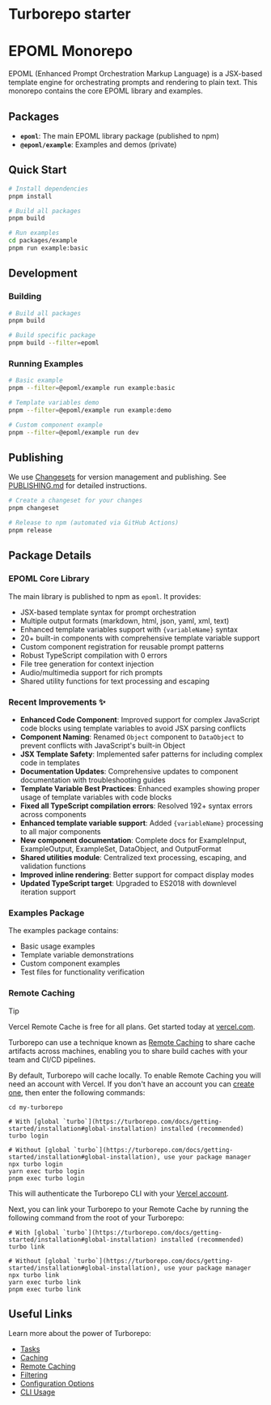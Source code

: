 # Turborepo starter
# EPOML Monorepo

EPOML (Enhanced Prompt Orchestration Markup Language) is a JSX-based template engine for orchestrating prompts and rendering to plain text. This monorepo contains the core EPOML library and examples.

## Packages

- **`epoml`**: The main EPOML library package (published to npm)
- **`@epoml/example`**: Examples and demos (private)

## Quick Start

```bash
# Install dependencies
pnpm install

# Build all packages
pnpm build

# Run examples
cd packages/example
pnpm run example:basic
```

## Development

### Building

```bash
# Build all packages
pnpm build

# Build specific package
pnpm build --filter=epoml
```

### Running Examples

```bash
# Basic example
pnpm --filter=@epoml/example run example:basic

# Template variables demo
pnpm --filter=@epoml/example run example:demo

# Custom component example
pnpm --filter=@epoml/example run dev
```

## Publishing

We use [Changesets](https://github.com/changesets/changesets) for version management and publishing. See [PUBLISHING.md](./PUBLISHING.md) for detailed instructions.

```bash
# Create a changeset for your changes
pnpm changeset

# Release to npm (automated via GitHub Actions)
pnpm release
```

## Package Details

### EPOML Core Library

The main library is published to npm as `epoml`. It provides:

- JSX-based template syntax for prompt orchestration
- Multiple output formats (markdown, html, json, yaml, xml, text)
- Enhanced template variables support with `{variableName}` syntax
- 20+ built-in components with comprehensive template variable support
- Custom component registration for reusable prompt patterns
- Robust TypeScript compilation with 0 errors
- File tree generation for context injection
- Audio/multimedia support for rich prompts
- Shared utility functions for text processing and escaping

### Recent Improvements ✨

- **Enhanced Code Component**: Improved support for complex JavaScript code blocks using template variables to avoid JSX parsing conflicts
- **Component Naming**: Renamed `Object` component to `DataObject` to prevent conflicts with JavaScript's built-in Object
- **JSX Template Safety**: Implemented safer patterns for including complex code in templates
- **Documentation Updates**: Comprehensive updates to component documentation with troubleshooting guides
- **Template Variable Best Practices**: Enhanced examples showing proper usage of template variables with code blocks
- **Fixed all TypeScript compilation errors**: Resolved 192+ syntax errors across components
- **Enhanced template variable support**: Added `{variableName}` processing to all major components
- **New component documentation**: Complete docs for ExampleInput, ExampleOutput, ExampleSet, DataObject, and OutputFormat
- **Shared utilities module**: Centralized text processing, escaping, and validation functions
- **Improved inline rendering**: Better support for compact display modes
- **Updated TypeScript target**: Upgraded to ES2018 with downlevel iteration support

### Examples Package

The examples package contains:

- Basic usage examples
- Template variable demonstrations
- Custom component examples
- Test files for functionality verification

### Remote Caching

> [!TIP]
> Vercel Remote Cache is free for all plans. Get started today at [vercel.com](https://vercel.com/signup?/signup?utm_source=remote-cache-sdk&utm_campaign=free_remote_cache).

Turborepo can use a technique known as [Remote Caching](https://turborepo.com/docs/core-concepts/remote-caching) to share cache artifacts across machines, enabling you to share build caches with your team and CI/CD pipelines.

By default, Turborepo will cache locally. To enable Remote Caching you will need an account with Vercel. If you don't have an account you can [create one](https://vercel.com/signup?utm_source=turborepo-examples), then enter the following commands:

```
cd my-turborepo

# With [global `turbo`](https://turborepo.com/docs/getting-started/installation#global-installation) installed (recommended)
turbo login

# Without [global `turbo`](https://turborepo.com/docs/getting-started/installation#global-installation), use your package manager
npx turbo login
yarn exec turbo login
pnpm exec turbo login
```

This will authenticate the Turborepo CLI with your [Vercel account](https://vercel.com/docs/concepts/personal-accounts/overview).

Next, you can link your Turborepo to your Remote Cache by running the following command from the root of your Turborepo:

```
# With [global `turbo`](https://turborepo.com/docs/getting-started/installation#global-installation) installed (recommended)
turbo link

# Without [global `turbo`](https://turborepo.com/docs/getting-started/installation#global-installation), use your package manager
npx turbo link
yarn exec turbo link
pnpm exec turbo link
```

## Useful Links

Learn more about the power of Turborepo:

- [Tasks](https://turborepo.com/docs/crafting-your-repository/running-tasks)
- [Caching](https://turborepo.com/docs/crafting-your-repository/caching)
- [Remote Caching](https://turborepo.com/docs/core-concepts/remote-caching)
- [Filtering](https://turborepo.com/docs/crafting-your-repository/running-tasks#using-filters)
- [Configuration Options](https://turborepo.com/docs/reference/configuration)
- [CLI Usage](https://turborepo.com/docs/reference/command-line-reference)
